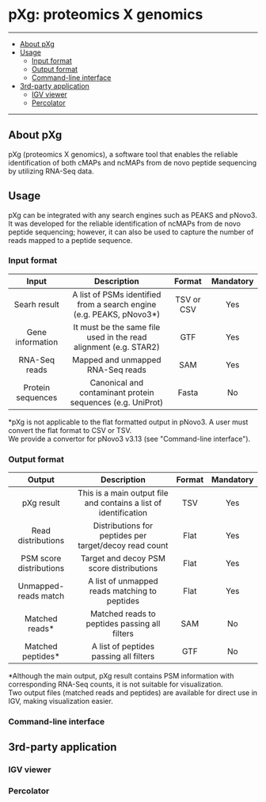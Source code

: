 # pXg: proteomics X genomics
---
- [About pXg](#about-pxg)
- [Usage](#usage)
  - [Input format](#input-format)
  - [Output format](#output-format)
  - [Command-line interface](#command-line-interface)
- [3rd-party application](#3rd-party-application)
  - [IGV viewer](#igv-viewer)
  - [Percolator](#percolator)
---

## About pXg

pXg (proteomics X genomics), a software tool that enables the reliable identification of both cMAPs and ncMAPs from de novo peptide sequencing by utilizing RNA-Seq data.
<br>

## Usage
pXg can be integrated with any search engines such as PEAKS and pNovo3. 
It was developed for the reliable identification of ncMAPs from de novo peptide sequencing; however, it can also be used to capture the number of reads mapped to a peptide sequence.
### Input format
|Input    | Description    | Format    | Mandatory   |
| :---:   | :------:       | :---:     | :---:       |
| Searh result       | A list of PSMs identified from a search engine (e.g. PEAKS, pNovo3*)     | TSV or CSV | Yes   |
| Gene information   | It must be the same file used in the read alignment (e.g. STAR2)         | GTF        | Yes   |
| RNA-Seq reads      | Mapped and unmapped RNA-Seq reads                                        | SAM        | Yes   |
| Protein sequences  | Canonical and contaminant protein sequences (e.g. UniProt)               | Fasta      | No    |

*pXg is not applicable to the flat formatted output in pNovo3. A user must convert the flat format to CSV or TSV.<br>
 We provide a convertor for pNovo3 v3.13 (see "Command-line interface").
### Output format
|Output    | Description    | Format   | Mandatory   |
| :---:   | :------:       | :---:     | :---:       |
| pXg result              | This is a main output file and contains a list of identification         | TSV         | Yes   |
| Read distributions      | Distributions for peptides per target/decoy read count                   | Flat        | Yes   |
| PSM score distributions | Target and decoy PSM score distributions                                 | Flat        | Yes   |
| Unmapped-reads match    | A list of unmapped reads matching to peptides                            | Flat        | Yes   |
| Matched reads*          | Matched reads to peptides passing all filters                            | SAM         | No    |
| Matched peptides*       | A list of peptides passing all filters                                   | GTF         | No    |

*Although the main output, pXg result contains PSM information with corresponding RNA-Seq counts, it is not suitable for visualization. <br>
 Two output files (matched reads and peptides) are available for direct use in IGV, making visualization easier.
### Command-line interface

## 3rd-party application
### IGV viewer
### Percolator

